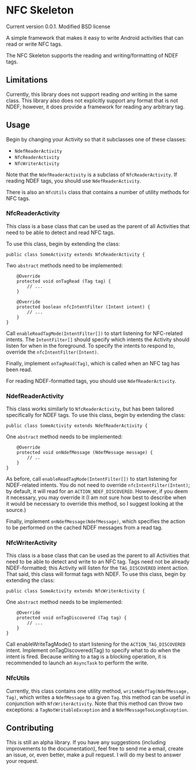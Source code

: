 NFC Skeleton
============
Current version 0.0.1. Modified BSD license

A simple framework that makes it easy to write Android activities that can read
or write NFC tags.

The NFC Skeleton supports the reading and writing/formatting of NDEF tags.

Limitations
-------------------
Currently, this library does not support reading _and_ writing in the same
class. This library also does not explicitly support any format that is not
NDEF; however, it does provide a framework for reading any arbitrary tag.

Usage
-----
Begin by changing your Activity so that it subclasses one of these classes:

* `NdefReaderActivity`
* `NfcReaderActivity`
* `NfcWriterActivity`

Note that the `NdefReaderActivity` is a subclass of `NfcReaderActivity`. If
reading NDEF tags, you should use `NdefReaderActivity`.

There is also an `NfcUtils` class that contains a number of utility methods for
NFC tags.

### NfcReaderActivity ###

This class is a base class that can be used as the parent of all Activities
that need to be able to detect and read NFC tags.

To use this class, begin by extending the class:

    public class SomeActivity extends NfcReaderActivity {

Two `abstract` methods need to be implemented:

        @Override
        protected void onTagRead (Tag tag) {
            // ...
        }

        @Override
        protected boolean nfcIntentFilter (Intent intent) {
            // ...
        }
    }

Call `enableReadTagMode(IntentFilter[])` to start listening for NFC-related
intents. The `IntentFilter[]` should specify which intents the Activity should
listen for when in the foreground. To specify the intents to respond to,
override the `nfcIntentFilter(Intent)`.

Finally, implement `onTagRead(Tag)`, which is called when an NFC tag has been
read.

For reading NDEF-formatted tags, you should use `NdefReaderActivity`.

### NdefReaderActivity ###

This class works similarly to `NfcReaderActivity`, but has been tailored
specifically for NDEF tags. To use this class, begin by extending the class:

    public class SomeActivity extends NdefReaderActivity {

One `abstract` method needs to be implemented:

        @Override
        protected void onNdefMessage (NdefMessage message) {
            // ..
        }
    }

As before, call `enableReadTagMode(IntentFilter[])` to start listening for
NDEF-related intents. You do not need to override `nfcIntentFilter(Intent)`; by
default, it will read for an `ACTION_NDEF_DISCOVERED`. However, if you deem it
necessary, you may override it (I am not sure how best to describe when it would
be necessary to override this method, so I suggest looking at the source.)

Finally, implement `onNdefMessage(NdefMessage)`, which specifies the action to
be performed on the cached NDEF messages from a read tag.

### NfcWriterActivity ###

This class is a base class that can be used as the parent to all Activities
that need to be able to detect and write to an NFC tag. Tags need not be
already NDEF-formatted; this Activity will listen for the `TAG_DISCOVERED`
intent action. That said, this class will format tags with NDEF. To use this
class, begin by extending the class:

    public class SomeActivity extends NfcWriterActivity {

One `abstract` method needs to be implemented:

        @Override
        protected void onTagDiscovered (Tag tag) {
            // ...
        }
    }

Call enableWriteTagMode() to start listening for the `ACTION_TAG_DISCOVERED`
intent. Implement onTagDiscovered(Tag) to specify what to do when the intent is
fired. Because writing to a tag is a blocking operation, it is recommended to
launch an `AsyncTask` to perform the write.

### NfcUtils ###

Currently, this class contains one utility method, `writeNdefTag(NdefMessage,
Tag)`, which writes a `NdefMessage` to a given `Tag`. this method can be useful
in conjunction with `NfcWriterActivity`. Note that this method can throw two
exceptions: a `TagNotWritableException` and a `NdefMessageTooLongException`.


Contributing
------------
This is still an alpha library. If you have any suggestions (including
improvements to the documentation), feel free to send me a email, create an
issue, or, even better, make a pull request. I will do my best to answer your
request.
